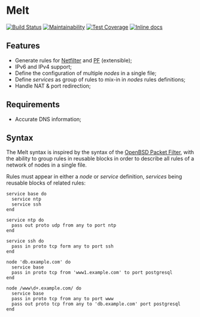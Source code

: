 # Melt

[![Build Status](https://travis-ci.com/opus-codium/melt.svg?branch=master)](https://travis-ci.com/opus-codium/melt)
[![Maintainability](https://api.codeclimate.com/v1/badges/1d46ac8511718fd284fd/maintainability)](https://codeclimate.com/github/opus-codium/melt/maintainability)
[![Test Coverage](https://api.codeclimate.com/v1/badges/1d46ac8511718fd284fd/test_coverage)](https://codeclimate.com/github/opus-codium/melt/test_coverage)
[![Inline docs](http://inch-ci.org/github/opus-codium/melt.svg?branch=master)](http://inch-ci.org/github/opus-codium/melt)

## Features

* Generate rules for [Netfilter](http://www.netfilter.org/) and [PF](http://www.openbsd.org/faq/pf/) (extensible);
* IPv6 and IPv4 support;
* Define the configuration of multiple *nodes* in a single file;
* Define *services* as group of rules to mix-in in *nodes* rules definitions;
* Handle NAT & port redirection;

## Requirements

* Accurate DNS information;

## Syntax

The Melt syntax is inspired by the syntax of the [OpenBSD Packet Filter](http://www.openbsd.org/faq/pf/), with the ability to group rules in reusable blocks in order to describe all rules of a network of nodes in a single file.

Rules must appear in either a *node* or *service* definition, *services* being
reusable blocks of related rules:

~~~
service base do
  service ntp
  service ssh
end

service ntp do
  pass out proto udp from any to port ntp
end

service ssh do
  pass in proto tcp form any to port ssh
end

node 'db.example.com' do
  service base
  pass in proto tcp from 'www1.example.com' to port postgresql
end

node /www\d+.example.com/ do
  service base
  pass in proto tcp from any to port www
  pass out proto tcp from any to 'db.example.com' port postgresql
end
~~~
